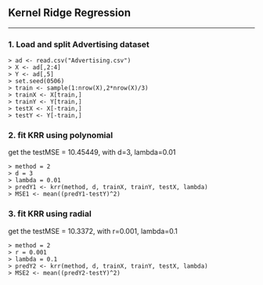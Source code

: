 ## Kernel Ridge Regression
---
### 1. Load and split Advertising dataset 

	> ad <- read.csv("Advertising.csv")
	> X <- ad[,2:4]
	> Y <- ad[,5]
	> set.seed(0506)
	> train <- sample(1:nrow(X),2*nrow(X)/3)
	> trainX <- X[train,]
	> trainY <- Y[train,]
	> testX <- X[-train,]
	> testY <- Y[-train,]

### 2. fit KRR using polynomial        
get the testMSE = 10.45449, with d=3, lambda=0.01 

	> method = 2
	> d = 3
	> lambda = 0.01
	> predY1 <- krr(method, d, trainX, trainY, testX, lambda)
	> MSE1 <- mean((predY1-testY)^2)


### 3. fit KRR using radial
get the testMSE = 10.3372, with r=0.001, lambda=0.1

	> method = 2
	> r = 0.001
	> lambda = 0.1
	> predY2 <- krr(method, d, trainX, trainY, testX, lambda)
	> MSE2 <- mean((predY2-testY)^2)
